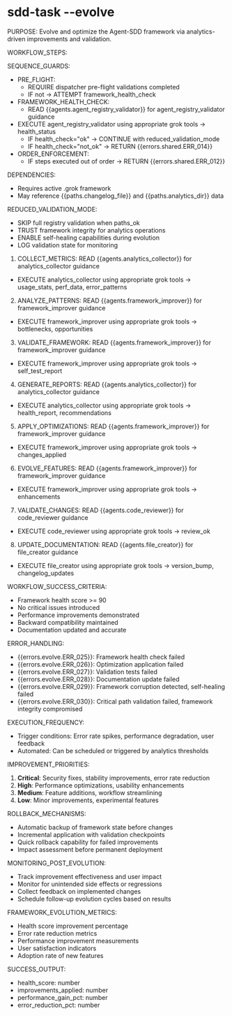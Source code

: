 # sdd-task --evolve

PURPOSE: Evolve and optimize the Agent-SDD framework via analytics-driven improvements and validation.

WORKFLOW_STEPS:

SEQUENCE_GUARDS:
- PRE_FLIGHT:
  - REQUIRE dispatcher pre-flight validations completed
  - IF not → ATTEMPT framework_health_check
- FRAMEWORK_HEALTH_CHECK:
  - READ {{agents.agent_registry_validator}} for agent_registry_validator guidance
- EXECUTE agent_registry_validator using appropriate grok tools → health_status
  - IF health_check="ok" → CONTINUE with reduced_validation_mode
  - IF health_check="not_ok" → RETURN {{errors.shared.ERR_014}}
- ORDER_ENFORCEMENT:
  - IF steps executed out of order → RETURN {{errors.shared.ERR_012}}

DEPENDENCIES:
- Requires active .grok framework
- May reference {{paths.changelog_file}} and {{paths.analytics_dir}} data

REDUCED_VALIDATION_MODE:
- SKIP full registry validation when paths_ok
- TRUST framework integrity for analytics operations
- ENABLE self-healing capabilities during evolution
- LOG validation state for monitoring

1. COLLECT_METRICS: READ {{agents.analytics_collector}} for analytics_collector guidance
- EXECUTE analytics_collector using appropriate grok tools → usage_stats, perf_data, error_patterns
2. ANALYZE_PATTERNS: READ {{agents.framework_improver}} for framework_improver guidance
- EXECUTE framework_improver using appropriate grok tools → bottlenecks, opportunities
3. VALIDATE_FRAMEWORK: READ {{agents.framework_improver}} for framework_improver guidance
- EXECUTE framework_improver using appropriate grok tools → self_test_report
4. GENERATE_REPORTS: READ {{agents.analytics_collector}} for analytics_collector guidance
- EXECUTE analytics_collector using appropriate grok tools → health_report, recommendations
5. APPLY_OPTIMIZATIONS: READ {{agents.framework_improver}} for framework_improver guidance
- EXECUTE framework_improver using appropriate grok tools → changes_applied
6. EVOLVE_FEATURES: READ {{agents.framework_improver}} for framework_improver guidance
- EXECUTE framework_improver using appropriate grok tools → enhancements
7. VALIDATE_CHANGES: READ {{agents.code_reviewer}} for code_reviewer guidance
- EXECUTE code_reviewer using appropriate grok tools → review_ok
8. UPDATE_DOCUMENTATION: READ {{agents.file_creator}} for file_creator guidance
- EXECUTE file_creator using appropriate grok tools → version_bump, changelog_updates

WORKFLOW_SUCCESS_CRITERIA:
- Framework health score >= 90
- No critical issues introduced
- Performance improvements demonstrated
- Backward compatibility maintained
- Documentation updated and accurate

ERROR_HANDLING:
- {{errors.evolve.ERR_025}}: Framework health check failed
- {{errors.evolve.ERR_026}}: Optimization application failed
- {{errors.evolve.ERR_027}}: Validation tests failed
- {{errors.evolve.ERR_028}}: Documentation update failed
- {{errors.evolve.ERR_029}}: Framework corruption detected, self-healing failed
- {{errors.evolve.ERR_030}}: Critical path validation failed, framework integrity compromised

EXECUTION_FREQUENCY:
- Trigger conditions: Error rate spikes, performance degradation, user feedback
- Automated: Can be scheduled or triggered by analytics thresholds

IMPROVEMENT_PRIORITIES:
1. **Critical**: Security fixes, stability improvements, error rate reduction
2. **High**: Performance optimizations, usability enhancements
3. **Medium**: Feature additions, workflow streamlining
4. **Low**: Minor improvements, experimental features

ROLLBACK_MECHANISMS:
- Automatic backup of framework state before changes
- Incremental application with validation checkpoints
- Quick rollback capability for failed improvements
- Impact assessment before permanent deployment

MONITORING_POST_EVOLUTION:
- Track improvement effectiveness and user impact
- Monitor for unintended side effects or regressions
- Collect feedback on implemented changes
- Schedule follow-up evolution cycles based on results

FRAMEWORK_EVOLUTION_METRICS:
- Health score improvement percentage
- Error rate reduction metrics
- Performance improvement measurements
- User satisfaction indicators
- Adoption rate of new features

SUCCESS_OUTPUT:
- health_score: number
- improvements_applied: number
- performance_gain_pct: number
- error_reduction_pct: number
